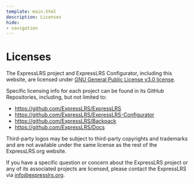 ```yaml
---
template: main.html
description: Licenses
hide:
- navigation
---
```


# Licenses

The ExpressLRS project and ExpressLRS Configurator, including this website, are licensed under [GNU General Public
License v3.0 license](https://github.com/ExpressLRS/ExpressLRS/blob/master/LICENSE).

Specific licensing info for each project can be found in its GitHub Repositories, including, but not limited to:

* https://github.com/ExpressLRS/ExpressLRS
* https://github.com/ExpressLRS/ExpressLRS-Configurator
* https://github.com/ExpressLRS/Backpack
* https://github.com/ExpressLRS/Docs

Third-party logos may be subject to third-party copyrights and trademarks and are not available under the same license
as the rest of the ExpressLRS.org website.

If you have a specific question or concern about the ExpressLRS project or any of its associated projects are licensed,
please contact the ExpressLRS via info@expresslrs.org.
